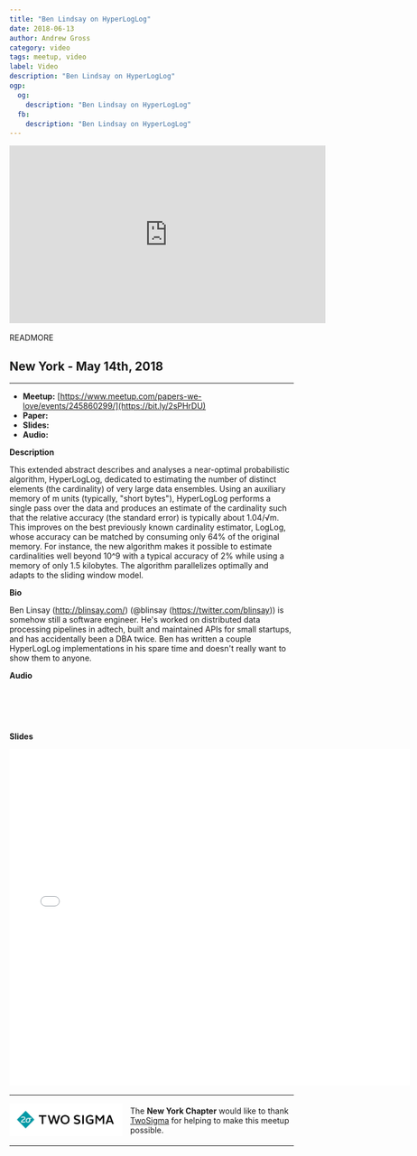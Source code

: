 ```yaml
---
title: "Ben Lindsay on HyperLogLog"
date: 2018-06-13
author: Andrew Gross
category: video
tags: meetup, video
label: Video
description: "Ben Lindsay on HyperLogLog"
ogp:
  og:
    description: "Ben Lindsay on HyperLogLog"
  fb:
    description: "Ben Lindsay on HyperLogLog"
---
```


<iframe class="video" width="560" height="315" src="https://www.youtube.com/embed/y3fTaxA8PkU" frameborder="0" allowfullscreen></iframe>

READMORE

## New York - May 14th, 2018

****

* **Meetup:** [https://www.meetup.com/papers-we-love/events/245860299/](https://bit.ly/2sPHrDU)
* **Paper:** [](https://bit.ly/1QlcaxD)
* **Slides:** []()
* **Audio:** []()

**Description**

This extended abstract describes and analyses a near-optimal probabilistic algorithm, HyperLogLog, dedicated to estimating the number of distinct elements (the cardinality) of very large data ensembles. Using an auxiliary memory of m units (typically, "short bytes"), HyperLogLog performs a single pass over the data and produces an estimate of the cardinality such that the relative accuracy (the standard error) is typically about 1.04/√m. This improves on the best previously known cardinality estimator, LogLog, whose accuracy can be matched by consuming only 64% of the original memory. For instance, the new algorithm makes it possible to estimate cardinalities well beyond 10^9 with a typical accuracy of 2% while using a memory of only 1.5 kilobytes. The algorithm parallelizes optimally and adapts to the sliding window model.


**Bio**

Ben Linsay (http://blinsay.com/) (@blinsay (https://twitter.com/blinsay)) is somehow still a software engineer. He's worked on distributed data processing pipelines in adtech, built and maintained APIs for small startups, and has accidentally been a DBA twice. Ben has written a couple HyperLogLog implementations in his spare time and doesn't really want to show them to anyone.

**Audio**
<iframe width="100%" height="60" src="" frameborder="0" ></iframe>

**Slides**

<iframe class="video" allowfullscreen="true" allowtransparency="true" frameborder="0" height="596" mozallowfullscreen="true" src="//speakerdeck.com/player/" style="border:0; padding:0; margin:0; background:transparent;" webkitallowfullscreen="true" width="710"></iframe>

---

<p style="display: flex; flex-direction: row; justify-content: center; align-items: center;">
  <a href="https://www.twosigma.com/"><img src="/images/TwoSigma_RGB.jpg" alt="TwoSigma" title="TwoSigma - Platinum Sponsor of Papers We Love NYC" style="width: 200px; margin: 0 1em 0 0;"></a> <span style="flex: 1;">The <strong>New York Chapter</strong> would like to thank <a href="https://www.twosigma.com">TwoSigma</a> for helping to make this meetup possible.</span>
</p>

---
